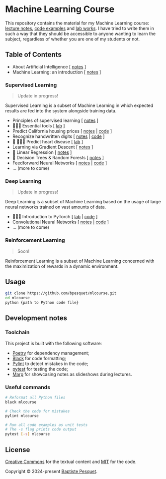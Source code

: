 # Machine Learning Course

This repository contains the material for my Machine Learning course: [lecture notes](notes/), [code examples](mlcourse/) and [lab works](labs/). I have tried to write them in such a way that they should be accessible to anyone wanting to learn the subject, regardless of whether you are one of my students or not.

## Table of Contents

- About Artificial Intelligence [ [notes](notes/about_ai//README.md) ]
- Machine Learning: an introduction [ [notes](notes/ml_introduction/README.md) ]

### Supervised Learning

> Update in progress!

Supervised Learning is a subset of Machine Learning in which expected results are fed into the system alongside training data.

- Principles of supervised learning [ [notes](notes/supervised_learning_principles/README.md) ]
- 👨🏻‍💻 Essential tools [ [lab](labs/essential_tools/README.md) ]
- Predict California housing prices [ [notes](notes/california_housing_prices/README.md) | [code](mlcourse/test_california_housing_prices.py) ]
- Recognize handwritten digits [ [notes](notes/handwritten_digits/README.md) | [code](/mlcourse/test_handwritten_digits.py) ]
- 🚧 👩🏻‍💻 Predict heart disease [ [lab](labs/predict_heart_disease/README.md) ]
- Learning via Gradient Descent [ [notes](notes/gradient_descent/README.md) ]
- 🚧 Linear Regression [ [notes](notes/linear_regression/README.md) ]
- 🚧 Decision Trees & Random Forests [ [notes](notes/decision_trees_random_forests/README.md) ]
- Feedforward Neural Networks [ [notes](notes/feedforward_neural_networks/README.md) | [code](/mlcourse/feedforward_neural_networks/README.md) ]
- ... (more to come)

### Deep Learning

> Update in progress!

Deep Learning is a subset of Machine Learning based on the usage of large neural networks trained on vast amounts of data.

- 👨🏻‍💻 Introduction to PyTorch [ [lab](labs/pytorch_intro/README.md) | [code](/mlcourse/pytorch_intro/README.md) ]
- Convolutional Neural Networks [ [notes](notes/convolutional_neural_networks/README.md) | [code](/mlcourse/test_convolutional_neural_network.py) ]
- ... (more to come)

### Reinforcement Learning

> Soon!

Reinforcement Learning is a subset of Machine Learning concerned with the maximization of rewards in a dynamic environment.

## Usage

```bash
git clone https://github.com/bpesquet/mlcourse.git
cd mlcourse
python {path to Python code file}
```

## Development notes

### Toolchain

This project is built with the following software:

- [Poetry](https://python-poetry.org/) for dependency management;
- [Black](https://github.com/psf/black) for code formatting;
- [Pylint](https://github.com/pylint-dev/pylint) to detect mistakes in the code;
- [pytest](https://docs.pytest.org) for testing the code;
- [Marp](https://marp.app/) for showcasing notes as slideshows during lectures.

### Useful commands

```bash
# Reformat all Python files
black mlcourse

# Check the code for mistakes
pylint mlcourse

# Run all code examples as unit tests
# The -s flag prints code output
pytest [-s] mlcourse
```

## License

[Creative Commons](LICENSE) for the textual content and [MIT](CODE_LICENSE) for the code.

Copyright © 2024-present [Baptiste Pesquet](https://bpesquet.fr).
